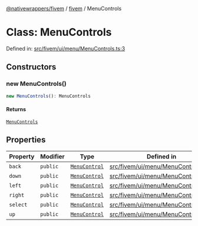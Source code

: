 [@nativewrappers/fivem](../../README.md) / [fivem](../README.md) / MenuControls

# Class: MenuControls

Defined in: [src/fivem/ui/menu/MenuControls.ts:3](https://github.com/nativewrappers/nativewrappers/blob/427b5ee59afa6efb7a0db0f5ab134f700c75b61b/src/fivem/ui/menu/MenuControls.ts#L3)

## Constructors

### new MenuControls()

```ts
new MenuControls(): MenuControls
```

#### Returns

[`MenuControls`](MenuControls.md)

## Properties

| Property | Modifier | Type | Defined in |
| ------ | ------ | ------ | ------ |
| <a id="back"></a> `back` | `public` | [`MenuControl`](MenuControl.md) | [src/fivem/ui/menu/MenuControls.ts:4](https://github.com/nativewrappers/nativewrappers/blob/427b5ee59afa6efb7a0db0f5ab134f700c75b61b/src/fivem/ui/menu/MenuControls.ts#L4) |
| <a id="down"></a> `down` | `public` | [`MenuControl`](MenuControl.md) | [src/fivem/ui/menu/MenuControls.ts:9](https://github.com/nativewrappers/nativewrappers/blob/427b5ee59afa6efb7a0db0f5ab134f700c75b61b/src/fivem/ui/menu/MenuControls.ts#L9) |
| <a id="left"></a> `left` | `public` | [`MenuControl`](MenuControl.md) | [src/fivem/ui/menu/MenuControls.ts:6](https://github.com/nativewrappers/nativewrappers/blob/427b5ee59afa6efb7a0db0f5ab134f700c75b61b/src/fivem/ui/menu/MenuControls.ts#L6) |
| <a id="right"></a> `right` | `public` | [`MenuControl`](MenuControl.md) | [src/fivem/ui/menu/MenuControls.ts:7](https://github.com/nativewrappers/nativewrappers/blob/427b5ee59afa6efb7a0db0f5ab134f700c75b61b/src/fivem/ui/menu/MenuControls.ts#L7) |
| <a id="select"></a> `select` | `public` | [`MenuControl`](MenuControl.md) | [src/fivem/ui/menu/MenuControls.ts:5](https://github.com/nativewrappers/nativewrappers/blob/427b5ee59afa6efb7a0db0f5ab134f700c75b61b/src/fivem/ui/menu/MenuControls.ts#L5) |
| <a id="up"></a> `up` | `public` | [`MenuControl`](MenuControl.md) | [src/fivem/ui/menu/MenuControls.ts:8](https://github.com/nativewrappers/nativewrappers/blob/427b5ee59afa6efb7a0db0f5ab134f700c75b61b/src/fivem/ui/menu/MenuControls.ts#L8) |
